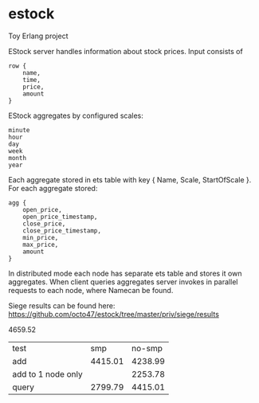estock
======

Toy Erlang project

EStock server handles information about stock prices.
Input consists of

	row {
		name,
		time,	
		price,
		amount
	}

EStock aggregates by configured scales: 

	minute
	hour
	day
	week
	month
	year

Each aggregate stored in ets table with key { Name, Scale, StartOfScale }.
For each aggregate stored:

	agg {
		open_price,
		open_price_timestamp,
		close_price,
		close_price_timestamp,
		min_price,
		max_price,
		amount
	}


In distributed mode each node has separate ets table and stores
it own aggregates. When client queries aggregates server invokes
in parallel requests to each node, where Namecan be found.

Siege results can be found here: https://github.com/octo47/estock/tree/master/priv/siege/results

<table>
<tr>
	<td>test</td><td>smp</td><td>no-smp</td>
</tr>
<tr>
	<td>add</td><td>4415.01</td><td>4238.99</td>
</tr>
<tr>
	<td>add to 1 node only</td>4659.52<td></td><td>2253.78</td>
</tr>
<tr>
	<td>query</td><td>2799.79</td><td>4415.01</td>
</tr>
</table>